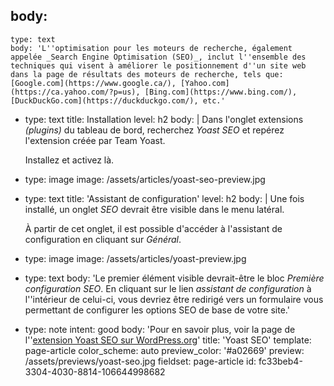 body:
  -
    type: text
    body: 'L''optimisation pour les moteurs de recherche, également appelée _Search Engine Optimisation (SEO)_, inclut l''ensemble des techniques qui visent à améliorer le positionnement d''un site web dans la page de résultats des moteurs de recherche, tels que: [Google.com](https://www.google.ca/), [Yahoo.com](https://ca.yahoo.com/?p=us), [Bing.com](https://www.bing.com/), [DuckDuckGo.com](https://duckduckgo.com/), etc.'
  -
    type: text
    title: Installation
    level: h2
    body: |
      Dans l'onglet extensions _(plugins)_ du tableau de bord, recherchez _Yoast SEO_ et repérez l'extension créée par Team&nbsp;Yoast.
      
      Installez et activez&nbsp;là.
  -
    type: image
    image: /assets/articles/yoast-seo-preview.jpg
  -
    type: text
    title: 'Assistant de configuration'
    level: h2
    body: |
      Une fois installé, un onglet _SEO_ devrait être visible dans le menu&nbsp;latéral.
      
      À partir de cet onglet, il est possible d'accéder à l'assistant de configuration en cliquant sur&nbsp;_Général_.
  -
    type: image
    image: /assets/articles/yoast-preview.jpg
  -
    type: text
    body: 'Le premier élément visible devrait-être le bloc _Première configuration SEO_. En cliquant sur le lien _assistant de configuration_ à l''intérieur de celui-ci, vous devriez être redirigé vers un formulaire vous permettant de configurer les options SEO de base de votre&nbsp;site.'
  -
    type: note
    intent: good
    body: 'Pour en savoir plus, voir la page de l''[extension Yoast SEO sur&nbsp;WordPress.org](https://fr-ca.wordpress.org/plugins/wordpress-seo/)'
title: 'Yoast SEO'
template: page-article
color_scheme: auto
preview_color: '#a02669'
preview: /assets/previews/yoast-seo.jpg
fieldset: page-article
id: fc33beb4-3304-4030-8814-106644998682
